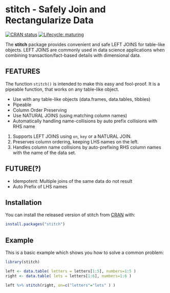 
# stitch - Safely Join and Rectangularize Data

<!-- badges: start -->
[![CRAN status](https://www.r-pkg.org/badges/version/stitch)](https://CRAN.R-project.org/package=stitch)
[![Lifecycle: maturing](https://img.shields.io/badge/lifecycle-maturing-blue.svg)](https://www.tidyverse.org/lifecycle/#maturing)
<!-- badges: end -->

The **stitch** package provides convenient and safe LEFT JOINS for 
table-like objects. LEFT JOINS are commonly used in data science applications 
when combining transaction/fact-based details with 
dimensional data. 

## FEATURES

The function `stitch()` is intended to make this easy and fool-proof. It is a 
pipeable function, that works on any table-like object.

* Use with any table-like objects (data.frames, data.tables, tibbles)
* Pipeable
* Column Order Preserving
* Use NATURAL JOINS (using matching column names)
* Automatically handling name-collisions by auto prefix collisions with RHS name


1. Supports LEFT JOINS using `on`, `key` or a NATURAL JOIN.
2. Preserves column ordering, keeping LHS names on the left.
3. Handles column name collisions by auto-prefixing RHS column names with the
    name of the data set.

## FUTURE(?)
* Idempotent: Multiple joins of the same data do not result
* Auto Prefix of LHS names


## Installation

You can install the released version of stitch from [CRAN](https://CRAN.R-project.org) with:

``` r
install.packages("stitch")
```

## Example

This is a basic example which shows you how to solve a common problem:

``` r
library(stitch)

left <- data.table( letters = letters[1:5], numbers=1:5 )
right <- data.table( lets = letters[1:6], numbers=1:6 )

left %>% stitch(right, on=c("letters"="lets" ) )
```

